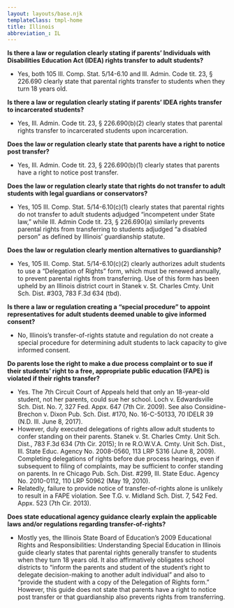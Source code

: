 ```yaml
---
layout: layouts/base.njk
templateClass: tmpl-home
title: Illinois
abbreviation_: IL
---
```


**Is there a law or regulation clearly stating if parents’ Individuals with Disabilities Education Act (IDEA) rights transfer to adult students?**

- Yes, both 105 Ill. Comp. Stat. 5/14-6.10 and Ill. Admin. Code tit. 23, § 226.690 clearly state that parental rights transfer to students when they turn 18 years old.

**Is there a law or regulation clearly stating if parents’ IDEA rights transfer to incarcerated students?**

- Yes, Ill. Admin. Code tit. 23, § 226.690(b)(2) clearly states that parental rights transfer to incarcerated students upon incarceration.

**Does the law or regulation clearly state that parents have a right to notice post transfer?**

- Yes, Ill. Admin. Code tit. 23, § 226.690(b)(1) clearly states that parents have a right to notice post transfer.

**Does the law or regulation clearly state that rights do not transfer to adult students with legal guardians or conservators?**

- Yes, 105 Ill. Comp. Stat. 5/14-6.10(c)(1) clearly states that parental rights do not transfer to adult students adjudged “incompetent under State law,” while Ill. Admin Code tit. 23, § 226.690(a) similarly prevents parental rights from transferring to students adjudged “a disabled person” as defined by Illinois’ guardianship statute.

**Does the law or regulation clearly mention alternatives to guardianship?**

- Yes, 105 Ill. Comp. Stat. 5/14-6.10(c)(2) clearly authorizes adult students to use a “Delegation of Rights” form, which must be renewed annually, to prevent parental rights from transferring. Use of this form has been upheld by an Illinois district court in Stanek v. St. Charles Cmty. Unit Sch. Dist. #303, 783 F.3d 634 (tbd).

**Is there a law or regulation creating a “special procedure” to appoint representatives for adult students deemed unable to give informed consent?**

- No, Illinois’s transfer-of-rights statute and regulation do not create a special procedure for determining adult students to lack capacity to give informed consent.

**Do parents lose the right to make a due process complaint or to sue if their students’ right to a free, appropriate public education (FAPE) is violated if their rights transfer?**

- Yes. The 7th Circuit Court of Appeals held that only an 18-year-old student, not her parents, could sue her school. Loch v. Edwardsville Sch. Dist. No. 7, 327 Fed. Appx. 647 (7th Cir. 2009). See also Considine-Brechon v. Dixon Pub. Sch. Dist. #170, No. 16-C-50133, 70 IDELR 39 (N.D. Ill. June 8, 2017).
- However, duly executed delegations of rights allow adult students to confer standing on their parents. Stanek v. St. Charles Cmty. Unit Sch. Dist., 783 F.3d 634 (7th Cir. 2015); In re R.O.W.V.A. Cmty. Unit Sch. Dist., Ill. State Educ. Agency No. 2008-0560, 113 LRP 5316 (June 8, 2009). Completing delegations of rights before due process hearings, even if subsequent to filing of complaints, may be sufficient to confer standing on parents. In re Chicago Pub. Sch. Dist. #299, Ill. State Educ. Agency No. 2010-0112, 110 LRP 50962 (May 19, 2010).
- Relatedly, failure to provide notice of transfer-of-rights alone is unlikely to result in a FAPE violation. See T.G. v. Midland Sch. Dist. 7, 542 Fed. Appx. 523 (7th Cir. 2013).

**Does state educational agency guidance clearly explain the applicable laws and/or regulations regarding transfer-of-rights?**

- Mostly yes, the Illinois State Board of Education’s 2009 Educational Rights and Responsibilities: Understanding Special Education in Illinois guide clearly states that parental rights generally transfer to students when they turn 18 years old. It also affirmatively obligates school districts to “inform the parents and student of the student’s right to delegate decision-making to another adult individual” and also to “provide the student with a copy of the Delegation of Rights form.” However, this guide does not state that parents have a right to notice post transfer or that guardianship also prevents rights from transferring.
